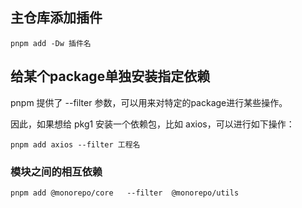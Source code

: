 ## 主仓库添加插件

```
pnpm add -Dw 插件名
```

## 给某个package单独安装指定依赖

pnpm 提供了 --filter 参数，可以用来对特定的package进行某些操作。

因此，如果想给 pkg1 安装一个依赖包，比如 axios，可以进行如下操作：


```
pnpm add axios --filter 工程名
```

### 模块之间的相互依赖

```
pnpm add @monorepo/core   --filter  @monorepo/utils
```

